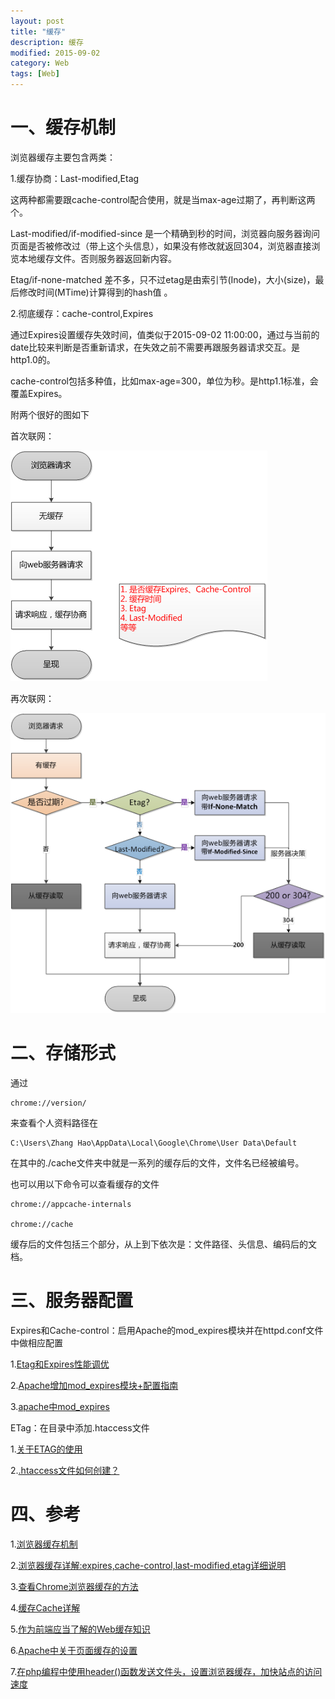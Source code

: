 ```yaml
---
layout: post
title: "缓存"
description: 缓存
modified: 2015-09-02
category: Web
tags: [Web]
---
```


# 一、缓存机制

浏览器缓存主要包含两类：

1.缓存协商：Last-modified,Etag

这两种都需要跟cache-control配合使用，就是当max-age过期了，再判断这两个。

Last-modified/if-modified-since 是一个精确到秒的时间，浏览器向服务器询问页面是否被修改过（带上这个头信息），如果没有修改就返回304，浏览器直接浏览本地缓存文件。否则服务器返回新内容。

Etag/if-none-matched 差不多，只不过etag是由索引节(Inode)，大小(size)，最后修改时间(MTime)计算得到的hash值 。

2.彻底缓存：cache-control,Expires

通过Expires设置缓存失效时间，值类似于2015-09-02 11:00:00，通过与当前的date比较来判断是否重新请求，在失效之前不需要再跟服务器请求交互。是http1.0的。

cache-control包括多种值，比如max-age=300，单位为秒。是http1.1标准，会覆盖Expires。

附两个很好的图如下

首次联网：

![Pic1](../images/cache/fig1.png)

再次联网：

![Pic2](../images/cache/fig2.png)

# 二、存储形式

通过

	chrome://version/

来查看个人资料路径在

	C:\Users\Zhang Hao\AppData\Local\Google\Chrome\User Data\Default

在其中的./cache文件夹中就是一系列的缓存后的文件，文件名已经被编号。

也可以用以下命令可以查看缓存的文件

	chrome://appcache-internals

	chrome://cache

缓存后的文件包括三个部分，从上到下依次是：文件路径、头信息、编码后的文档。

# 三、服务器配置

Expires和Cache-control：启用Apache的mod_expires模块并在httpd.conf文件中做相应配置

1.[Etag和Expires性能调优](http://www.jb51.net/article/33214.htm)

2.[Apache增加mod_expires模块+配置指南](http://blog.it985.com/910.html)

3.[apache中mod_expires](http://blog.csdn.net/foreverme/article/details/7946915)

ETag：在目录中添加.htaccess文件

1.[关于ETAG的使用](http://blog.sina.com.cn/s/blog_7f2122c50100v0nz.html)

2.[.htaccess文件如何创建？](http://jingyan.baidu.com/album/e9fb46e1aaaf1c7521f766dd.html)

# 四、参考

1.[浏览器缓存机制](http://www.cnblogs.com/skynet/archive/2012/11/28/2792503.html)

2.[浏览器缓存详解:expires,cache-control,last-modified,etag详细说明](http://blog.csdn.net/eroswang/article/details/8302191)

3.[查看Chrome浏览器缓存的方法](http://my.oschina.net/xiaojichao/blog/137538)

4.[缓存Cache详解](http://www.cnblogs.com/futan/archive/2013/04/21/cachehuancun.html)

5.[作为前端应当了解的Web缓存知识](https://yq.aliyun.com/articles/50624?&utm_campaign=sys&utm_medium=market&utm_source=edm_email&msctype=email&mscmsgid=119416052600117638&)

6.[Apache中关于页面缓存的设置](http://www.cnblogs.com/yyyyy5101/articles/1899350.html)

7.[在php编程中使用header()函数发送文件头，设置浏览器缓存，加快站点的访问速度](http://www.lampweb.org/seo/4/11.html)




	